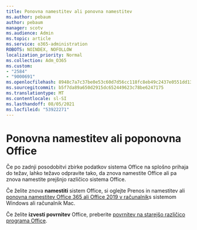 ```yaml
---
title: Ponovna namestitev ali ponovna namestitev
ms.author: pebaum
author: pebaum
manager: scotv
ms.audience: Admin
ms.topic: article
ms.service: o365-administration
ROBOTS: NOINDEX, NOFOLLOW
localization_priority: Normal
ms.collection: Adm_O365
ms.custom:
- "2584"
- "9000691"
ms.openlocfilehash: 8948c7a7c37be0e53c60d7d56cc118fc8eb49c2437e0551dd13b47cb1d683e85
ms.sourcegitcommit: b5f7da89a650d2915dc652449623c78be6247175
ms.translationtype: MT
ms.contentlocale: sl-SI
ms.lasthandoff: 08/05/2021
ms.locfileid: "53922271"
---
```

# <a name="reinstall-or-roll-back-office"></a>Ponovna namestitev ali poponovna Office

Če po zadnji posodobitvi zbirke podatkov sistema Office na splošno prihaja do težav, lahko težavo odpravite tako, da znova namestite Office ali pa znova namestite prejšnjo različico sistema Office.

Če želite znova **namestiti** sistem Office, si oglejte Prenos in namestitev ali [ponovna namestitev Office 365 ali Office 2019 v računalnik](https://support.office.com/article/download-and-install-or-reinstall-office-365-or-office-2019-on-a-pc-or-mac-4414eaaf-0478-48be-9c42-23adc4716658)s sistemom Windows ali računalnik Mac.

Če želite **izvesti povrnitev** Office, preberite [povrnitev na starejšo različico programa Office](https://support.microsoft.com/help/2770432/how-to-revert-to-an-earlier-version-of-office-2013-or-office-2016-clic).
